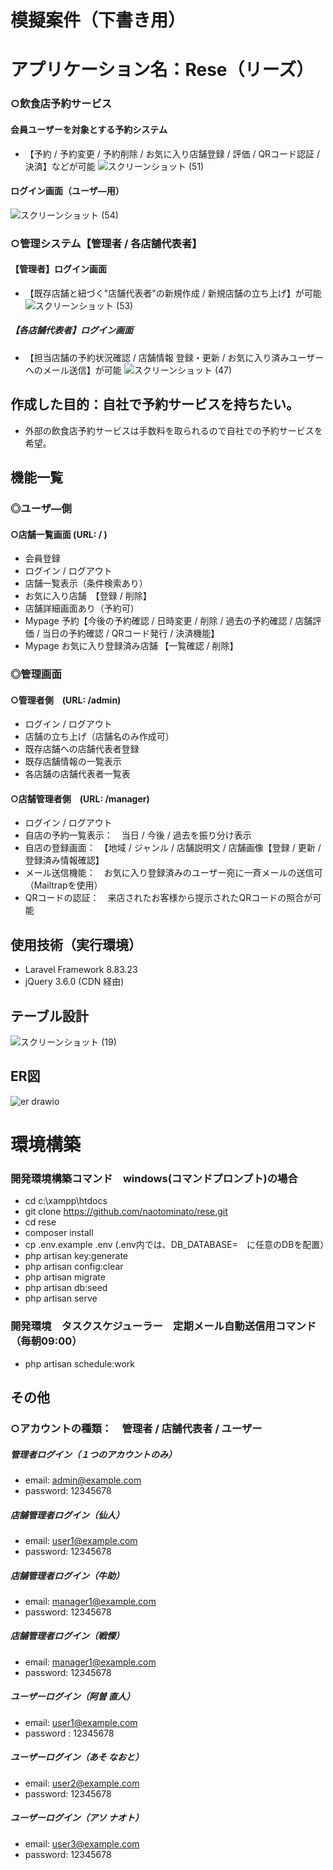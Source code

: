 # 模擬案件（下書き用）
# アプリケーション名：Rese（リーズ）
### ○飲食店予約サービス
#### 会員ユーザーを対象とする予約システム
- 【予約 / 予約変更 / 予約削除 / お気に入り店舗登録 / 評価 / QRコード認証 / 決済】などが可能
![スクリーンショット (51)](https://user-images.githubusercontent.com/103915849/189517514-0a5130e7-4b1b-4ab8-afdc-973976246f2e.png)
#### ログイン画面（ユーザ―用）
![スクリーンショット (54)](https://user-images.githubusercontent.com/103915849/189517556-0499265d-689a-4008-af8e-76ad0c87f92a.png)


### ○管理システム【管理者 / 各店舗代表者】
#### 【管理者】ログイン画面
- 【既存店舗と紐づく"店舗代表者"の新規作成 / 新規店舗の立ち上げ】が可能
![スクリーンショット (53)](https://user-images.githubusercontent.com/103915849/189517493-cfa2ec55-665b-435d-ad88-5222b85637a6.png)
##### 【各店舗代表者】ログイン画面
- 【担当店舗の予約状況確認 / 店舗情報 登録・更新 / お気に入り済みユーザーへのメール送信】が可能
![スクリーンショット (47)](https://user-images.githubusercontent.com/103915849/189517496-7b0d3822-bde7-4bf3-97ee-275cdfc4fcf8.png)




## 作成した目的：自社で予約サービスを持ちたい。
- 外部の飲食店予約サービスは手数料を取られるので自社での予約サービスを希望。

## 機能一覧
### ◎ユーザ―側
#### ○店舗一覧画面 (URL: / ) 
- 会員登録
- ログイン / ログアウト
- 店舗一覧表示（条件検索あり）
- お気に入り店舗　【登録 / 削除】
- 店舗詳細画面あり（予約可）
- Mypage 予約【今後の予約確認 / 日時変更 / 削除 / 過去の予約確認 / 店舗評価 / 当日の予約確認 / QRコード発行 / 決済機能】
- Mypage お気に入り登録済み店舗 【一覧確認 / 削除】

### ◎管理画面
#### ○管理者側　(URL: /admin)
- ログイン / ログアウト
- 店舗の立ち上げ（店舗名のみ作成可）
- 既存店舗への店舗代表者登録
- 既存店舗情報の一覧表示
- 各店舗の店舗代表者一覧表

#### ○店舗管理者側　(URL: /manager)
- ログイン / ログアウト
- 自店の予約一覧表示：　当日 / 今後 / 過去を振り分け表示
- 自店の登録画面：　【地域 / ジャンル / 店舗説明文 / 店舗画像【登録 / 更新 / 登録済み情報確認】
- メール送信機能：　お気に入り登録済みのユーザー宛に一斉メールの送信可（Mailtrapを使用）
- QRコードの認証：　来店されたお客様から提示されたQRコードの照合が可能

## 使用技術（実行環境）
- Laravel Framework 8.83.23
- jQuery 3.6.0 (CDN 経由)

## テーブル設計

![スクリーンショット (19)](https://user-images.githubusercontent.com/103915849/179387707-c5b62aec-3598-47f0-816e-dfa31945a2ce.png)

## ER図

![er drawio](https://user-images.githubusercontent.com/103915849/179387439-89e638e2-4719-447a-9f26-fab70e32e082.png)

# 環境構築
### 開発環境構築コマンド　windows(コマンドプロンプト)の場合
- cd c:\xampp\htdocs
- git clone https://github.com/naotominato/rese.git
- cd rese
- composer install
- cp .env.example .env (.env内では、DB_DATABASE=　に任意のDBを配置）
- php artisan key:generate
- php artisan config:clear
- php artisan migrate
- php artisan db:seed
- php artisan serve

### 開発環境　タスクスケジューラー　定期メール自動送信用コマンド（毎朝09:00）
- php artisan schedule:work

## その他
### ○アカウントの種類：　管理者 / 店舗代表者 / ユーザー
##### 管理者ログイン（１つのアカウントのみ）
- email:    admin@example.com
- password: 12345678
##### 店舗管理者ログイン（仙人）
- email:    user1@example.com
- password: 12345678
##### 店舗管理者ログイン（牛助）
- email:    manager1@example.com
- password: 12345678
##### 店舗管理者ログイン（戦慄）
- email:    manager1@example.com
- password: 12345678
##### ユーザーログイン（阿曽 直人）
- email:    user1@example.com
- password : 12345678
##### ユーザーログイン（あそ なおと）
- email:    user2@example.com
- password: 12345678
##### ユーザーログイン（アソ ナオト）
- email:    user3@example.com
- password: 12345678
